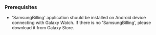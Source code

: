 ### Prerequisites

* 'SamsungBilling' application should be installed on Android device connecting with Galaxy Watch.
  If there is no 'SamsungBilling', please download it from Galaxy Store.

